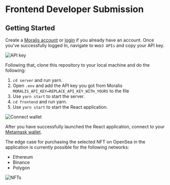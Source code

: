 # Frontend Developer Submission

## Getting Started

Create a [Moralis account](https://admin.moralis.io/register) or [login](https://admin.moralis.io/login) if you already have an account. Once you've successfully logged In, navigate to `Web3 APIs` and copy your API key.
 
 ![API key](https://i.imgur.com/UjZYar9.png)  
 
 
Following that, clone this repository to your local machine and do the following:

1. `cd server` and run yarn.
2. Open `.env` and add the API key you got from Moralis `MORALIS_API_KEY=REPLACE_API_KEY_WITH_YOURS` to the file
3. Use `yarn start` to start the server. 
4. `cd frontend` and run yarn.
5. Use `yarn start` to start the React application.

![Connect wallet](https://i.imgur.com/GxjMUlT.jpg)

After you have successfully launched the React application, connect to your [Metamask wallet](https://chrome.google.com/webstore/detail/metamask/nkbihfbeogaeaoehlefnkodbefgpgknn?hl=en).


The edge case for purchasing the selected NFT on OpenSea in the application
is currently possible for the following networks:

- Ethereum
- Binance
- Polygon

![NFTs](https://i.imgur.com/iLsucAt.jpg)